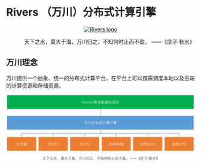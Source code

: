 # Rivers （万川）分布式计算引擎

<p align="center"><a href="https://github.com/nscript-site/NScript.Rivers" target="_blank" rel="noopener noreferrer"><img width="64" src="https://github.com/nscript-site/NScript.Rivers/blob/main/rivers-logo.png" alt="Rivers logo"></a></p>

<p align="right">天下之水，莫大于海，万川归之，不知何时止而不盈。 ——《庄子·秋水》
</p>


## 万川理念

万川提供一个抽象、统一的分布式计算平台，在平台上可以按需调度本地以及云端的计算资源和存储资源。

![万川引擎概念图](rivers.png)